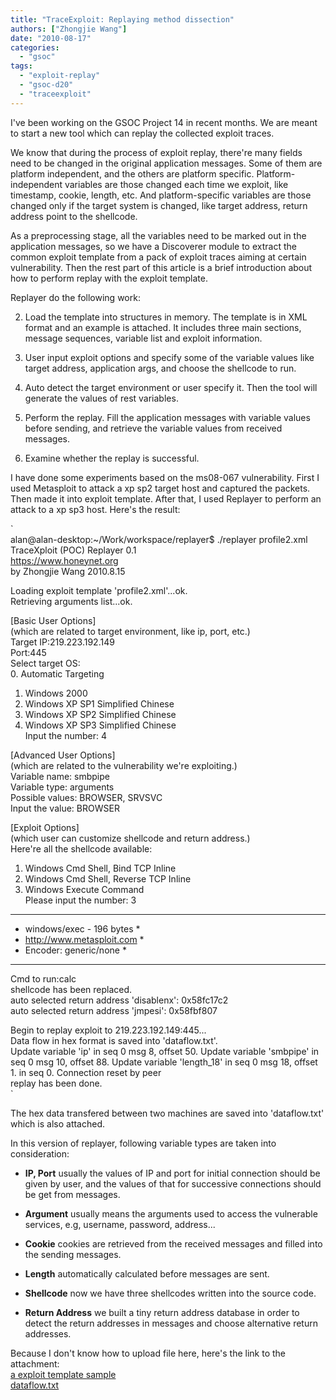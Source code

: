 ```yaml
---
title: "TraceExploit: Replaying method dissection"
authors: ["Zhongjie Wang"]
date: "2010-08-17"
categories: 
  - "gsoc"
tags: 
  - "exploit-replay"
  - "gsoc-d20"
  - "traceexploit"
---
```


I've been working on the GSOC Project 14 in recent months. We are meant to start a new tool which can replay the collected exploit traces.  
  
We know that during the process of exploit replay, there're many fields need to be changed in the original application messages. Some of them are platform independent, and the others are platform specific. Platform-independent variables are those changed each time we exploit, like timestamp, cookie, length, etc. And platform-specific variables are those changed only if the target system is changed, like target address, return address point to the shellcode.  
  
As a preprocessing stage, all the variables need to be marked out in the application messages, so we have a Discoverer module to extract the common exploit template from a pack of exploit traces aiming at certain vulnerability. Then the rest part of this article is a brief introduction about how to perform replay with the exploit template.  
  
Replayer do the following work:  

  
2. Load the template into structures in memory. The template is in XML format and an example is attached. It includes three main sections, message sequences, variable list and exploit information.  
    
3. User input exploit options and specify some of the variable values like target address, application args, and choose the shellcode to run.  
    
4. Auto detect the target environment or user specify it. Then the tool will generate the values of rest variables.  
    
5. Perform the replay. Fill the application messages with variable values before sending, and retrieve the variable values from received messages.  
    
6. Examine whether the replay is successful.  
    

  
I have done some experiments based on the ms08-067 vulnerability. First I used Metasploit to attack a xp sp2 target host and captured the packets. Then made it into exploit template. After that, I used Replayer to perform an attack to a xp sp3 host. Here's the result:  
  
`  
alan@alan-desktop:~/Work/workspace/replayer$ ./replayer profile2.xml  
TraceXploit (POC) Replayer 0.1  
https://www.honeynet.org  
by Zhongjie Wang 2010.8.15  
  
Loading exploit template 'profile2.xml'...ok.  
Retrieving arguments list...ok.  
  
[Basic User Options]  
(which are related to target environment, like ip, port, etc.)  
Target IP:219.223.192.149  
Port:445  
Select target OS:  
0. Automatic Targeting  
1. Windows 2000  
2. Windows XP SP1 Simplified Chinese  
3. Windows XP SP2 Simplified Chinese  
4. Windows XP SP3 Simplified Chinese  
Input the number: 4  
  
[Advanced User Options]  
(which are related to the vulnerability we're exploiting.)  
Variable name: smbpipe  
Variable type: arguments  
Possible values: BROWSER, SRVSVC  
Input the value: BROWSER  
  
[Exploit Options]  
(which user can customize shellcode and return address.)  
Here're all the shellcode available:  
1. Windows Cmd Shell, Bind TCP Inline  
2. Windows Cmd Shell, Reverse TCP Inline  
3. Windows Execute Command  
Please input the number: 3  
*******************************  
* windows/exec - 196 bytes *  
* http://www.metasploit.com *  
* Encoder: generic/none *  
*******************************  
Cmd to run:calc  
shellcode has been replaced.  
auto selected return address 'disablenx': 0x58fc17c2  
auto selected return address 'jmpesi': 0x58fbf807  
  
Begin to replay exploit to 219.223.192.149:445...  
Data flow in hex format is saved into 'dataflow.txt'.  
Update variable 'ip' in seq 0 msg 8, offset 50. 
Update variable 'smbpipe' in seq 0 msg 10, offset 88. 
Update variable 'length_18' in seq 0 msg 18, offset 1. 
in seq 0. Connection reset by peer  
replay has been done.  
`  
  
The hex data transfered between two machines are saved into 'dataflow.txt' which is also attached.  
  
In this version of replayer, following variable types are taken into consideration:  

- **IP, Port** usually the values of IP and port for initial connection should be given by user, and the values of that for successive connections should be get from messages.  
    
- **Argument** usually means the arguments used to access the vulnerable services, e.g, username, password, address...  
    
- **Cookie** cookies are retrieved from the received messages and filled into the sending messages.  
    
- **Length** automatically calculated before messages are sent.  
    
- **Shellcode** now we have three shellcodes written into the source code.  
    
- **Return Address** we built a tiny return address database in order to detect the return addresses in messages and choose alternative return addresses.

  
  
Because I don't know how to upload file here, here's the link to the attachment:  
[a exploit template sample](http://gkso.appspot.com/media/agRna3Nvcg0LEgVNZWRpYRjRgwQM/profile2.xml)  
[dataflow.txt](http://gkso.appspot.com/media/agRna3Nvcg0LEgVNZWRpYRi5iwQM/dataflow.txt)
